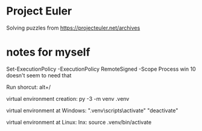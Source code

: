 # Project Euler
Solving puzzles from
https://projecteuler.net/archives


# notes for myself
Set-ExecutionPolicy -ExecutionPolicy RemoteSigned -Scope Process
    win 10 doesn't seem to need that

Run shorcut:
alt+/

virtual environment creation:
py -3 -m venv .venv

virtual environment at Windows:
".venv\scripts\activate"
"deactivate" 

virtual environment at Linux:
lnx: source .venv/bin/activate


